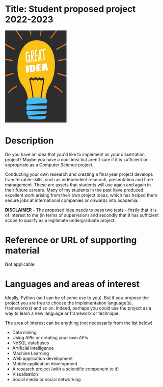 # Title: Student proposed project 2022-2023


<img src="./idea.jpg" alt="Student proposed project 2022-2023" style="height: 300px; width:200px;"/>

# Description

Do you have an idea that you'd like to implement as your dissertation project? Maybe you have a cool idea but aren't sure if it is sufficient or appropriate as a Computer Science project.

Conducting your own research and creating a final year project develops transferrable skills, such as independent research, presentation and time management. These are assets that students will use again and again in their future careers. Many of my students in the past have produced excellent work arising from their own project ideas, which has helped them secure jobs at international companies or onwards into academia.

**DISCLAIMER** - The proposed idea needs to pass two tests - firstly that it is of interest to me (in terms of supervision) and secondly that it has sufficient scope to qualify as a legitimate undergraduate project.

# Reference or URL of supporting material

Not applicable 

# Languages and areas of interest

Ideally, Python (so I can be of some use to you). But if you propose the project you are free to choose the implementation language(s), framework(s) and so on. Indeed, perhaps you could use the project as a way to learn a new language or framework or technique.

The area of interest can be anything (not necessarily from the list below)

* Data mining
* Using APIs or creating your own APIs
* NoSQL databases
* Artificial Intelligence
* Machine Learning
* Web application development
* Mobile application development
* A research project (with a scientific component to it)
* Visualisation
* Social media or social networking

